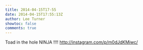 ```yaml
---
title: 2014-04-15T17-55
date: 2014-04-15T17:55:13Z
author: Lee Turner
showtoc: false
comments: true
---
```


Toad in the hole NINJA !!!! http://instagram.com/p/m0dJdKMiwc/

